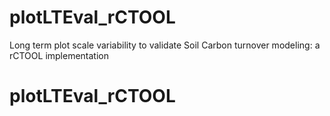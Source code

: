 # plotLTEval_rCTOOL
Long term plot scale variability to validate Soil Carbon turnover modeling: a rCTOOL implementation
# plotLTEval_rCTOOL

